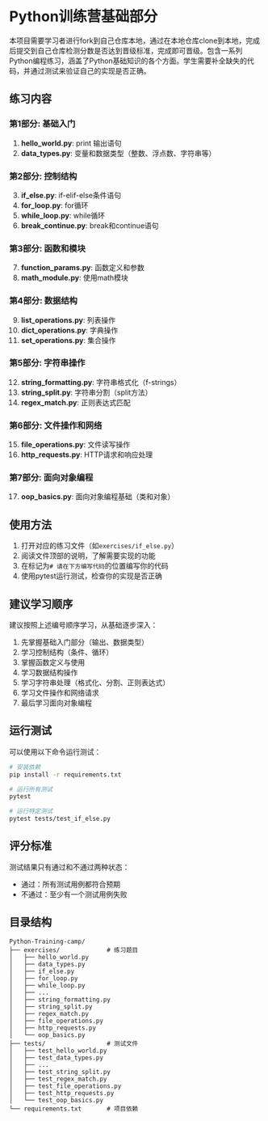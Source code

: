 # Python训练营基础部分


本项目需要学习者进行fork到自己仓库本地，通过在本地仓库clone到本地，完成后提交到自己仓库检测分数是否达到晋级标准，完成即可晋级。包含一系列Python编程练习，涵盖了Python基础知识的各个方面。学生需要补全缺失的代码，并通过测试来验证自己的实现是否正确。

## 练习内容

### 第1部分: 基础入门
1. **hello_world.py**: print 输出语句
2. **data_types.py**: 变量和数据类型（整数、浮点数、字符串等）

### 第2部分: 控制结构
3. **if_else.py**: if-elif-else条件语句
4. **for_loop.py**: for循环
5. **while_loop.py**: while循环
6. **break_continue.py**: break和continue语句

### 第3部分: 函数和模块
7. **function_params.py**: 函数定义和参数
8. **math_module.py**: 使用math模块

### 第4部分: 数据结构
9. **list_operations.py**: 列表操作
10. **dict_operations.py**: 字典操作 
11. **set_operations.py**: 集合操作

### 第5部分: 字符串操作
12. **string_formatting.py**: 字符串格式化（f-strings）
13. **string_split.py**: 字符串分割（split方法）
14. **regex_match.py**: 正则表达式匹配

### 第6部分: 文件操作和网络
15. **file_operations.py**: 文件读写操作
16. **http_requests.py**: HTTP请求和响应处理

### 第7部分: 面向对象编程
17. **oop_basics.py**: 面向对象编程基础（类和对象）

## 使用方法

1. 打开对应的练习文件（如`exercises/if_else.py`）
2. 阅读文件顶部的说明，了解需要实现的功能
3. 在标记为`# 请在下方编写代码`的位置编写你的代码
4. 使用pytest运行测试，检查你的实现是否正确

## 建议学习顺序

建议按照上述编号顺序学习，从基础逐步深入：
1. 先掌握基础入门部分（输出、数据类型）
2. 学习控制结构（条件、循环）
3. 掌握函数定义与使用
4. 学习数据结构操作
5. 学习字符串处理（格式化、分割、正则表达式）
6. 学习文件操作和网络请求
7. 最后学习面向对象编程

## 运行测试

可以使用以下命令运行测试：

```bash
# 安装依赖
pip install -r requirements.txt

# 运行所有测试
pytest

# 运行特定测试
pytest tests/test_if_else.py
```


## 评分标准

测试结果只有通过和不通过两种状态：
- 通过：所有测试用例都符合预期
- 不通过：至少有一个测试用例失败

## 目录结构

```
Python-Training-camp/
├── exercises/             # 练习题目
│   ├── hello_world.py
│   ├── data_types.py
│   ├── if_else.py
│   ├── for_loop.py
│   ├── while_loop.py
│   ├── ...
│   ├── string_formatting.py
│   ├── string_split.py
│   ├── regex_match.py
│   ├── file_operations.py
│   ├── http_requests.py
│   └── oop_basics.py
├── tests/                 # 测试文件
│   ├── test_hello_world.py
│   ├── test_data_types.py
│   ├── ...
│   ├── test_string_split.py
│   ├── test_regex_match.py
│   ├── test_file_operations.py
│   ├── test_http_requests.py
│   └── test_oop_basics.py
└── requirements.txt       # 项目依赖
``` 
